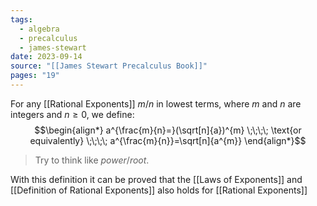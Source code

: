 ```yaml
---
tags:
  - algebra
  - precalculus
  - james-stewart
date: 2023-09-14
source: "[[James Stewart Precalculus Book]]"
pages: "19"
---
```

For any [[Rational Exponents]] $m/n$ in lowest terms, where $m$ and $n$ are integers and $n \ge 0$, we define:
$$\begin{align*}
a^{\frac{m}{n}=}(\sqrt[n]{a})^{m} \;\;\;\; \text{or equivalently} \;\;\;\; a^{\frac{m}{n}}=\sqrt[n]{a^{m}} 
\end{align*}$$
> Try to think like $power/root$. 

With this definition it can be proved that the [[Laws of Exponents]] and [[Definition of Rational Exponents]] also holds for [[Rational Exponents]]

